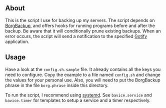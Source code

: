 ## About

This is the script I use for backing up my servers.
The script depends on [BorgBackup](https://www.borgbackup.org/), and offers hooks for running programs before and after the backup.
Be aware that it will conditionally prune existing backups.
When an error occurs, the script will send a notification to the specified [Gotify](https://gotify.net/) application.

## Usage

Have a look at the `config.sh.sample` file.
It already contains all the keys you need to configure.
Copy the example to a file named `config.sh` and change the values for your personal use.
Also, you will need to put the BorgBackup phrase in the file `borg.phrase` inside this directory.

To run the script, I recommend using [systemd](https://freedesktop.org/wiki/Software/systemd/).
See `bavice.service` and `bavice.timer` for templates to setup a service and a timer respectively.
